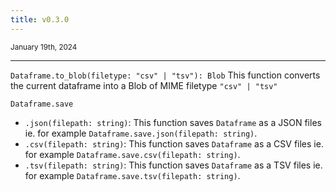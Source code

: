 ```yaml
---
title: v0.3.0
---
```


<small>January 19th, 2024</small>

---

`Dataframe.to_blob(filetype: "csv" | "tsv"): Blob` This function converts the current dataframe into a Blob of MIME filetype `"csv" | "tsv"`

`Dataframe.save`

- `.json(filepath: string)`: This function saves `Dataframe` as a JSON files ie. for example `Dataframe.save.json(filepath: string)`.
- `.csv(filepath: string)`: This function saves `Dataframe` as a CSV files ie. for example `Dataframe.save.csv(filepath: string)`.
- `.tsv(filepath: string)`: This function saves `Dataframe` as a TSV files ie. for example `Dataframe.save.tsv(filepath: string)`.